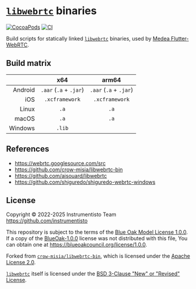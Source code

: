 [`libwebrtc`] binaries
======================

[![CocoaPods](https://img.shields.io/cocoapods/v/instrumentisto-libwebrtc-bin "CocoaPods")](https://cocoapods.org/pods/instrumentisto-libwebrtc-bin)
[![CI](https://github.com/instrumentisto/libwebrtc-bin/workflows/CI/badge.svg?branch=main "CI")](https://github.com/instrumentisto/libwebrtc-bin/actions?query=workflow%3ACI+branch%3Amain)

Build scripts for statically linked [`libwebrtc`] binaries, used by [Medea Flutter-WebRTC].




## Build matrix

|         |          x64           |         arm64          |
|--------:|:----------------------:|:----------------------:| 
| Android | `.aar` (`.a` + `.jar`) | `.aar` (`.a` + `.jar`) | 
|     iOS |     `.xcframework`     |     `.xcframework`     | 
|   Linux |          `.a`          |          `.a`          | 
|   macOS |          `.a`          |          `.a`          | 
| Windows |         `.lib`         |                        | 




## References 

- https://webrtc.googlesource.com/src
- https://github.com/crow-misia/libwebrtc-bin
- https://github.com/aisouard/libwebrtc
- https://github.com/shiguredo/shiguredo-webrtc-windows




## License

Copyright © 2022-2025  Instrumentisto Team <https://github.com/instrumentisto>

This repository is subject to the terms of the [Blue Oak Model License 1.0.0](https://github.com/instrumentisto/libwebrtc-bin/blob/main/LICENSE.md). If a copy of the [BlueOak-1.0.0](https://spdx.org/licenses/BlueOak-1.0.0.html) license was not distributed with this file, You can obtain one at <https://blueoakcouncil.org/license/1.0.0>.

Forked from [`crow-misia/libwebrtc-bin`](https://github.com/crow-misia/libwebrtc-bin), which is licensed under the [Apache License 2.0](https://github.com/crow-misia/libwebrtc-bin/blob/main/LICENSE).

[`libwebrtc`] itself is licensed under the [BSD 3-Clause "New" or "Revised" License](https://webrtc.googlesource.com/src/+/refs/heads/main).




[`crow-misia/libwebrtc-bin`]: https://github.com/crow-misia/libwebrtc-bin
[`libwebrtc`]: https://webrtc.googlesource.com/src
[Medea Flutter-WebRTC]: https://github.com/instrumentisto/medea-flutter-webrtc
